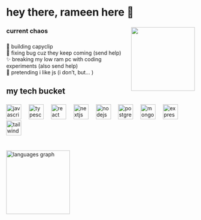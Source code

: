 <h1 align="left">hey there, rameen here 🍜</h1>

###

<img align="right" height="170" src="https://media3.giphy.com/media/v1.Y2lkPTc5MGI3NjExOXdpdWY4NzI3NGkwM3pld2lwbXV5bjlqaDVuMjlsY3Y1dHNtOHQ0biZlcD12MV9pbnRlcm5hbF9naWZfYnlfaWQmY3Q9Zw/Fj0MaDHcLycOk/giphy.gif"  />

###

<h3 align="left">current chaos</h3>

###

<p align="left">🍊 building capyclip <br>👾 fixing bug cuz they keep coming (send help)<br>✨ breaking my low ram pc with coding experiments (also send help)<br>🤧 pretending i like js (i don’t, but... )</p>

###

<h2 align="left">my tech bucket</h2>

###

<div align="left">
  <img src="https://cdn.jsdelivr.net/gh/devicons/devicon/icons/javascript/javascript-original.svg" height="40" alt="javascript logo"  />
  <img width="12" />
  <img src="https://cdn.jsdelivr.net/gh/devicons/devicon/icons/typescript/typescript-original.svg" height="40" alt="typescript logo"  />
  <img width="12" />
  <img src="https://cdn.jsdelivr.net/gh/devicons/devicon/icons/react/react-original.svg" height="40" alt="react logo"  />
  <img width="12" />
  <img src="https://cdn.jsdelivr.net/gh/devicons/devicon/icons/nextjs/nextjs-original.svg" height="40" alt="nextjs logo"  />
  <img width="12" />
  <img src="https://cdn.jsdelivr.net/gh/devicons/devicon/icons/nodejs/nodejs-original.svg" height="40" alt="nodejs logo"  />
  <img width="12" />
  <img src="https://cdn.jsdelivr.net/gh/devicons/devicon/icons/postgresql/postgresql-original.svg" height="40" alt="postgresql logo"  />
  <img width="12" />
  <img src="https://cdn.jsdelivr.net/gh/devicons/devicon/icons/mongodb/mongodb-original.svg" height="40" alt="mongodb logo"  />
  <img width="12" />
  <img src="https://cdn.jsdelivr.net/gh/devicons/devicon/icons/express/express-original.svg" height="40" alt="express logo"  />
  <img width="12" />
  <img src="https://cdn.jsdelivr.net/gh/devicons/devicon/icons/tailwindcss/tailwindcss-original-wordmark.svg" height="40" alt="tailwindcss logo"  />
</div>

###

<br clear="both">

<div align="left">
  <img src="https://github-readme-stats.vercel.app/api/top-langs?username=khanrameen&locale=en&hide_title=false&layout=compact&card_width=320&langs_count=5&theme=noctis_minimus&hide_border=true&order=2" height="170" alt="languages graph"  />
</div>

###
